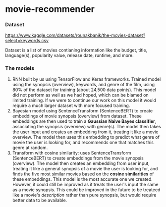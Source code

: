 # movie-recommender

### Dataset
https://www.kaggle.com/datasets/rounakbanik/the-movies-dataset?select=keywords.csv

Dataset is a list of movies contianing information like the budget, title, language(s), popularity value, release date, runtime, and more.

### The models
1. RNN built by us using TensorFlow and Keras frameworks. Trained model using the synopsis (overview), keywords, and genre of the film, using 80% of the dataset for training (about 24,500 data points). This model did not perform as well as we had hoped, which can be blamed on limited training. If we were to continue our work on this model it would require a much larger dataset with more focused training.
2. Bayesian model using SentenceTransform (SentenceBERT) to create embeddings of movie synopsis (overview) from dataset. These embeddings are then used to train a **Gaussian Naive Bayes classifier**, associating the synopsis (overview) with genre(s). The model then takes the user input and creates an embedding from it, treating it like a movie overview. The model then uses this embedding to predict what genre of movie the user is looking for, and recommends one that matches this genre at random.
3. Transform with cosine similarity: uses SentenceTransform (SentenceBERT) to create embeddings from the movie synopsis (overview). The model then creates an embedding from user input, treating it like a general synopsis of a movie the user is looking for, and finds the five most similar movies based on the **cosine similarities** of these embeddings. This model is the most accurate one we created. However, it could still be improved as it treats the user's input the same as a movie synopsis. This could be improved in the future to be treateed like a movie's *description* rather than pure synopsis, but would require better data to be available.